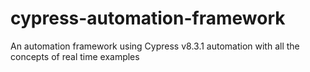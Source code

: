 # cypress-automation-framework
An automation framework using Cypress v8.3.1 automation with all the concepts of real time examples
